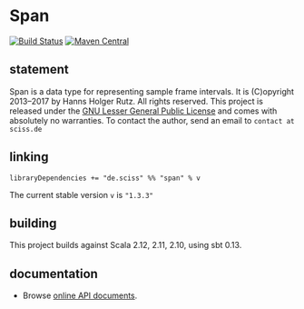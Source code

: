# Span

[![Build Status](https://travis-ci.org/Sciss/Span.svg?branch=master)](https://travis-ci.org/Sciss/Span)
[![Maven Central](https://maven-badges.herokuapp.com/maven-central/de.sciss/span_2.11/badge.svg)](https://maven-badges.herokuapp.com/maven-central/de.sciss/span_2.11)

## statement

Span is a data type for representing sample frame intervals. It is (C)opyright 2013&ndash;2017 by Hanns Holger Rutz. All rights reserved. This project is released under the [GNU Lesser General Public License](https://raw.github.com/Sciss/Span/master/LICENSE) and comes with absolutely no warranties. To contact the author, send an email to `contact at sciss.de`

## linking

    libraryDependencies += "de.sciss" %% "span" % v

The current stable version `v` is `"1.3.3"`

## building

This project builds against Scala 2.12, 2.11, 2.10, using sbt 0.13.

## documentation

 - Browse [online API documents](http://sciss.github.io/Span/latest/api/de/sciss/span/).
